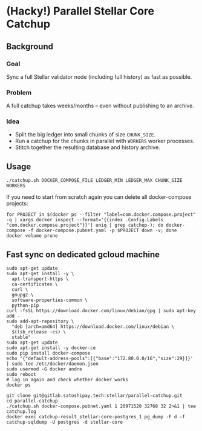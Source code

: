 # (Hacky!) Parallel Stellar Core Catchup

## Background

### Goal

Sync a full Stellar validator node (including full history) as fast as possible.

### Problem

A full catchup takes weeks/months – even without publishing to an archive.

### Idea

 * Split the big ledger into small chunks of size `CHUNK_SIZE`.
 * Run a catchup for the chunks in parallel with `WORKERS` worker processes.
 * Stitch together the resulting database and history archive.

## Usage

```
./catchup.sh DOCKER_COMPOSE_FILE LEDGER_MIN LEDGER_MAX CHUNK_SIZE WORKERS
```

If you need to start from scratch again you can delete all docker-compose projects:

```
for PROJECT in $(docker ps --filter "label=com.docker.compose.project" -q | xargs docker inspect --format='{{index .Config.Labels "com.docker.compose.project"}}'| uniq | grep catchup-); do docker-compose -f docker-compose.pubnet.yaml -p $PROJECT down -v; done
docker volume prune
```

## Fast sync on dedicated gcloud machine

```
sudo apt-get update
sudo apt-get install -y \
  apt-transport-https \
  ca-certificates \
  curl \
  gnupg2 \
  software-properties-common \
  python-pip
curl -fsSL https://download.docker.com/linux/debian/gpg | sudo apt-key add -
sudo add-apt-repository \
  "deb [arch=amd64] https://download.docker.com/linux/debian \
  $(lsb_release -cs) \
  stable"
sudo apt-get update
sudo apt-get install -y docker-ce
sudo pip install docker-compose
echo '{"default-address-pools":[{"base":"172.80.0.0/16","size":29}]}' | sudo tee /etc/docker/daemon.json
sudo usermod -G docker andre
sudo reboot
# log in again and check whether docker works
docker ps
```

```
git clone git@gitlab.satoshipay.tech:stellar/parallel-catchup.git
cd parallel-catchup
./catchup.sh docker-compose.pubnet.yaml 1 20971520 32768 32 2>&1 | tee catchup.log
docker exec catchup-result_stellar-core-postgres_1 pg_dump -F d -f catchup-sqldump -U postgres -d stellar-core
```
